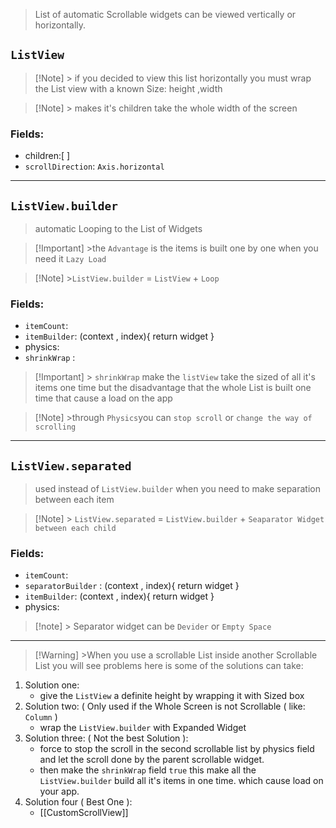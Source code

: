 > List of automatic Scrollable widgets can be viewed vertically or horizontally.

## `ListView`
>[!Note] > if you decided to view this list horizontally you must wrap the List view with a known Size: height ,width

>[!Note] > makes it's children take the whole width of the screen
### Fields:
- children:[ ]
- `scrollDirection`: `Axis.horizontal`
___
## `ListView.builder`
> automatic Looping to the List of Widgets

>[!Important] >the `Advantage` is the items is built one by one when you need it `Lazy Load`

>[!Note] >`ListView.builder` = `ListView` + `Loop`

### Fields:
- `itemCount`:
- `itemBuilder`: (context , index){ return widget }
- physics: 
- `shrinkWrap` : 
>[!Important] > `shrinkWrap` make the `listView` take the sized of all it's items one time but the disadvantage that the whole List is built one time that cause a load on the app

>[!Note] >through `Physics`you can `stop scroll` or `change the way of scrolling`
___
## `ListView.separated`
>used instead of `ListView.builder` when you need to make separation between each item

>[!Note] > `ListView.separated` = `ListView.builder` + `Seaparator Widget between each child`

### Fields:
- `itemCount`:
- `separatorBuilder` : (context , index){ return widget }
- `itemBuilder`: (context , index){ return widget }
- physics: 
>[!note] > Separator widget can be `Devider` or `Empty Space`

___
>[!Warning] >When you use a scrollable List inside another Scrollable List you will see problems here is some of the solutions can take:
1. Solution one: 
	- give the `ListView` a definite height by wrapping it with Sized box
2. Solution two:   ( Only used if the Whole Screen is not Scrollable  ( like: `Column` )
	- wrap the `ListView.builder` with Expanded Widget
3. Solution three:  ( Not the best Solution ):
	- force to stop the scroll in the second scrollable list by physics field and let the scroll done by the parent scrollable widget.
	- then make the `shrinkWrap` field `true` this make all the `ListView.builder` build all it's items in one time. which cause load on your app.
4. Solution four  ( Best One ):
	- [[CustomScrollView]]